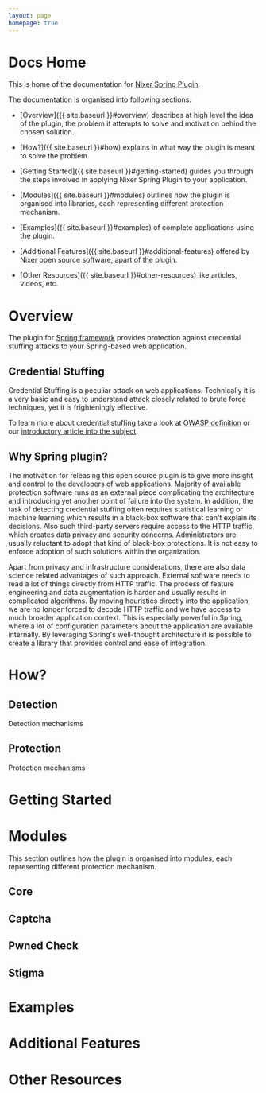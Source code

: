 ```yaml
---
layout: page
homepage: true
---
```


# Docs Home

This is home of the documentation for [Nixer Spring Plugin](https://github.com/nixer-io/nixer-spring-plugin). 

The documentation is organised into following sections:

* [Overview]({{ site.baseurl }}#overview) describes at high level the idea of the plugin, the problem it attempts to solve
and motivation behind the chosen solution.

* [How?]({{ site.baseurl }}#how) explains in what way the plugin is meant to solve the problem.

* [Getting Started]({{ site.baseurl }}#getting-started) guides you through the steps involved in applying Nixer Spring Plugin 
to your application. 

* [Modules]({{ site.baseurl }}#modules) outlines how the plugin is organised into libraries, 
each representing different protection mechanism.

* [Examples]({{ site.baseurl }}#examples) of complete applications using the plugin.

* [Additional Features]({{ site.baseurl }}#additional-features) offered by Nixer open source software, apart of the plugin.

* [Other Resources]({{ site.baseurl }}#other-resources) like articles, videos, etc. 

# Overview

The plugin for [Spring framework](https://github.com/spring-projects/spring-framework) 
provides protection against credential stuffing attacks to your Spring-based web application.

## Credential Stuffing

Credential Stuffing is a peculiar attack on web applications. Technically it is a very basic and easy to understand attack 
closely related to brute force techniques, yet it is frighteningly effective. 
 
To learn more about credential stuffing take a look at [OWASP definition](https://www.owasp.org/index.php/Credential_stuffing) or our 
[introductory article into the subject](https://medium.com/@jbron/credential-stuffing-how-its-done-and-what-to-do-with-it-57ad66302ce2).

## Why Spring plugin?

The motivation for releasing this open source plugin is to give more insight and control to the developers of web applications. 
Majority of available protection software runs as an external piece complicating the architecture and introducing yet another point 
of failure into the system. In addition, the task of detecting credential stuffing often requires statistical learning or machine learning 
which results in a black-box software that can't explain its decisions. Also such third-party servers require access 
to the HTTP traffic, which creates data privacy and security concerns. Administrators are usually reluctant to adopt that kind of black-box 
protections. It is not easy to enforce adoption of such solutions within the organization. 
   
Apart from privacy and infrastructure considerations, there are also data science related advantages of such approach. 
External software needs to read a lot of things directly from HTTP traffic. The process of feature engineering and data augmentation 
is harder and usually results in complicated algorithms. By moving heuristics directly into the application, we are no longer forced to 
decode HTTP traffic and we have access to much broader application context. This is especially powerful in Spring, where a lot of 
configuration parameters about the application are available internally. By leveraging Spring's well-thought architecture it is possible to 
create a library that provides control and ease of integration.

# How?
## Detection
Detection mechanisms

## Protection
Protection mechanisms

<!-- # Rules -->
<!-- Rules description -->

# Getting Started

# Modules
This section outlines how the plugin is organised into modules, each representing different protection mechanism.

## Core
## Captcha
## Pwned Check
## Stigma

<!-- # Extending Nixer -->

# Examples

# Additional Features

# Other Resources
